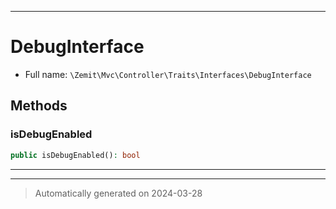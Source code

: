 ***

# DebugInterface





* Full name: `\Zemit\Mvc\Controller\Traits\Interfaces\DebugInterface`



## Methods


### isDebugEnabled



```php
public isDebugEnabled(): bool
```












***


***
> Automatically generated on 2024-03-28
